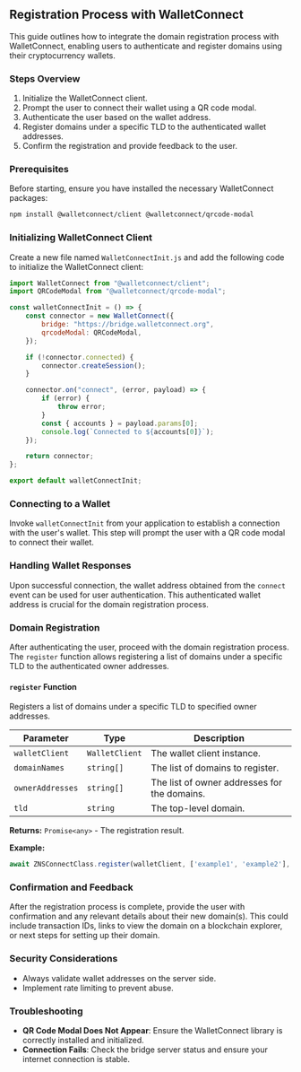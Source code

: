 
## Registration Process with WalletConnect

This guide outlines how to integrate the domain registration process with WalletConnect, enabling users to authenticate and register domains using their cryptocurrency wallets.

### Steps Overview

1. Initialize the WalletConnect client.
2. Prompt the user to connect their wallet using a QR code modal.
3. Authenticate the user based on the wallet address.
4. Register domains under a specific TLD to the authenticated wallet addresses.
5. Confirm the registration and provide feedback to the user.

### Prerequisites

Before starting, ensure you have installed the necessary WalletConnect packages:

```bash
npm install @walletconnect/client @walletconnect/qrcode-modal
```

### Initializing WalletConnect Client

Create a new file named `WalletConnectInit.js` and add the following code to initialize the WalletConnect client:

```javascript
import WalletConnect from "@walletconnect/client";
import QRCodeModal from "@walletconnect/qrcode-modal";

const walletConnectInit = () => {
    const connector = new WalletConnect({
        bridge: "https://bridge.walletconnect.org",
        qrcodeModal: QRCodeModal,
    });

    if (!connector.connected) {
        connector.createSession();
    }

    connector.on("connect", (error, payload) => {
        if (error) {
            throw error;
        }
        const { accounts } = payload.params[0];
        console.log(`Connected to ${accounts[0]}`);
    });

    return connector;
};

export default walletConnectInit;
```

### Connecting to a Wallet

Invoke `walletConnectInit` from your application to establish a connection with the user's wallet. This step will prompt the user with a QR code modal to connect their wallet.

### Handling Wallet Responses

Upon successful connection, the wallet address obtained from the `connect` event can be used for user authentication. This authenticated wallet address is crucial for the domain registration process.

### Domain Registration

After authenticating the user, proceed with the domain registration process. The `register` function allows registering a list of domains under a specific TLD to the authenticated owner addresses.

#### `register` Function

Registers a list of domains under a specific TLD to specified owner addresses.

| Parameter        | Type           | Description                                   |
|------------------|----------------|-----------------------------------------------|
| `walletClient`   | `WalletClient` | The wallet client instance.                   |
| `domainNames`    | `string[]`     | The list of domains to register.              |
| `ownerAddresses` | `string[]`     | The list of owner addresses for the domains.  |
| `tld`            | `string`       | The top-level domain.                         |

**Returns:** `Promise<any>` - The registration result.

**Example:**

```typescript
await ZNSConnectClass.register(walletClient, ['example1', 'example2'], ['0x123...', '0x456...'], 'nft');
```

### Confirmation and Feedback

After the registration process is complete, provide the user with confirmation and any relevant details about their new domain(s). This could include transaction IDs, links to view the domain on a blockchain explorer, or next steps for setting up their domain.

### Security Considerations

- Always validate wallet addresses on the server side.
- Implement rate limiting to prevent abuse.

### Troubleshooting

- **QR Code Modal Does Not Appear**: Ensure the WalletConnect library is correctly installed and initialized.
- **Connection Fails**: Check the bridge server status and ensure your internet connection is stable.
